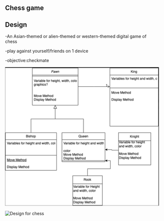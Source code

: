 ## Chess game

## Design

-An Asian-themed or alien-themed or western-themed digital game of chess

-play against yourself/friends on 1 device

-objective:checkmate

![Class Diagram](https://github.com/RobertBu1/Games/blob/main/images/Screen%20Shot%202023-02-28%20at%209.20.18%20AM.png)

![Design for chess]()
